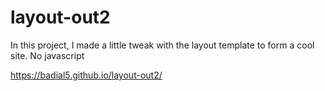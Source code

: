 # layout-out2
In this project, I made a little tweak with the layout template to form a cool site. No javascript

https://badial5.github.io/layout-out2/
